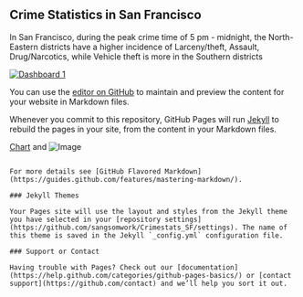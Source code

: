 ## Crime Statistics in San Francisco

In San Francisco, during the peak crime time of 5 pm - midnight, the North-Eastern districts have a higher incidence of Larceny/theft, Assault, Drug/Narcotics, while Vehicle theft is more in the Southern districts


<div class='tableauPlaceholder' id='viz1506894989551' style='position: relative'><noscript><a href='http:&#47;&#47;sangsomwork.github.io&#47;Coursera_Visualization'><img alt='Dashboard 1 ' src='https:&#47;&#47;public.tableau.com&#47;static&#47;images&#47;Cr&#47;Crimestats_SF&#47;Dashboard1&#47;1_rss.png' style='border: none' /></a></noscript><object class='tableauViz'  style='display:none;'><param name='host_url' value='https%3A%2F%2Fpublic.tableau.com%2F' /> <param name='embed_code_version' value='2' /> <param name='site_root' value='' /><param name='name' value='Crimestats_SF&#47;Dashboard1' /><param name='tabs' value='no' /><param name='toolbar' value='yes' /><param name='static_image' value='https:&#47;&#47;public.tableau.com&#47;static&#47;images&#47;Cr&#47;Crimestats_SF&#47;Dashboard1&#47;1.png' /> <param name='animate_transition' value='yes' /><param name='display_static_image' value='yes' /><param name='display_spinner' value='yes' /><param name='display_overlay' value='yes' /><param name='display_count' value='yes' /></object></div>                <script type='text/javascript'>                    var divElement = document.getElementById('viz1506894989551');                    var vizElement = divElement.getElementsByTagName('object')[0];                    vizElement.style.minWidth='1220px';vizElement.style.maxWidth='1720px';vizElement.style.width='100%';vizElement.style.minHeight='620px';vizElement.style.maxHeight='920px';vizElement.style.height=(divElement.offsetWidth*0.75)+'px';                    var scriptElement = document.createElement('script');                    scriptElement.src = 'https://public.tableau.com/javascripts/api/viz_v1.js';                    vizElement.parentNode.insertBefore(scriptElement, vizElement);                </script>


You can use the [editor on GitHub](https://github.com/sangsomwork/Crimestats_SF/edit/master/index.md) to maintain and preview the content for your website in Markdown files.

Whenever you commit to this repository, GitHub Pages will run [Jekyll](https://jekyllrb.com/) to rebuild the pages in your site, from the content in your Markdown files.



[Chart](https://public.tableau.com/views/Crimestats_SF/Dashboard1?:embed=y&:display_count=yes) and ![Image](src)
```

For more details see [GitHub Flavored Markdown](https://guides.github.com/features/mastering-markdown/).

### Jekyll Themes

Your Pages site will use the layout and styles from the Jekyll theme you have selected in your [repository settings](https://github.com/sangsomwork/Crimestats_SF/settings). The name of this theme is saved in the Jekyll `_config.yml` configuration file.

### Support or Contact

Having trouble with Pages? Check out our [documentation](https://help.github.com/categories/github-pages-basics/) or [contact support](https://github.com/contact) and we’ll help you sort it out.
